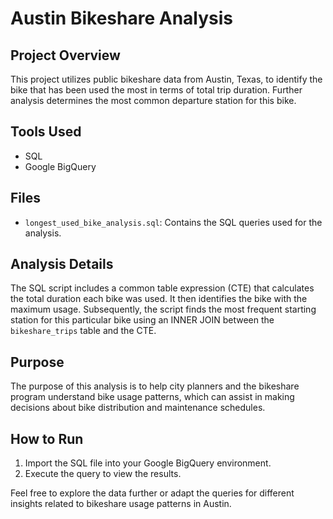 # Austin Bikeshare Analysis

## Project Overview
This project utilizes public bikeshare data from Austin, Texas, to identify the bike that has been used the most in terms of total trip duration. Further analysis determines the most common departure station for this bike.

## Tools Used
- SQL
- Google BigQuery

## Files
- `longest_used_bike_analysis.sql`: Contains the SQL queries used for the analysis.

## Analysis Details
The SQL script includes a common table expression (CTE) that calculates the total duration each bike was used. It then identifies the bike with the maximum usage. Subsequently, the script finds the most frequent starting station for this particular bike using an INNER JOIN between the `bikeshare_trips` table and the CTE.

## Purpose
The purpose of this analysis is to help city planners and the bikeshare program understand bike usage patterns, which can assist in making decisions about bike distribution and maintenance schedules.

## How to Run
1. Import the SQL file into your Google BigQuery environment.
2. Execute the query to view the results.

Feel free to explore the data further or adapt the queries for different insights related to bikeshare usage patterns in Austin.

